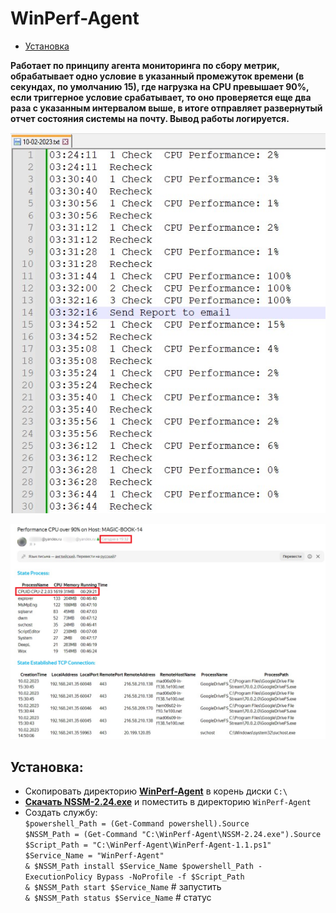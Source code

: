 # WinPerf-Agent

- [Установка](#Установка)

**Работает по принципу агента мониторинга по сбору метрик, обрабатывает одно условие в указанный промежуток времени (в секундах, по умолчанию 15), где нагрузка на CPU превышает 90%,  если триггерное условие срабатывает, то оно проверяется еще два раза с указанным интервалом выше, в итоге отправляет развернутый отчет состояния системы на почту. Вывод работы логируется.** 

![Image alt](https://github.com/Lifailon/WinPerf-Agent/blob/rsa/Screen/Logs.jpg)

![Image alt](https://github.com/Lifailon/WinPerf-Agent/blob/rsa/Screen/Report.jpg)

## Установка:

* Скопировать директорию **[WinPerf-Agent](https://github.com/Lifailon/WinPerf-Agent/releases)** в корень диски `C:\`
* **[Скачать NSSM-2.24.exe](https://www.nssm.cc/download)** и поместить в директорию `WinPerf-Agent`
* Создать службу: \
`$powershell_Path = (Get-Command powershell).Source` \
`$NSSM_Path = (Get-Command "C:\WinPerf-Agent\NSSM-2.24.exe").Source` \
`$Script_Path = "C:\WinPerf-Agent\WinPerf-Agent-1.1.ps1"` \
`$Service_Name = "WinPerf-Agent"` \
`& $NSSM_Path install $Service_Name $powershell_Path -ExecutionPolicy Bypass -NoProfile -f $Script_Path` \
`& $NSSM_Path start $Service_Name` # запустить \
`& $NSSM_Path status $Service_Name` # статус
